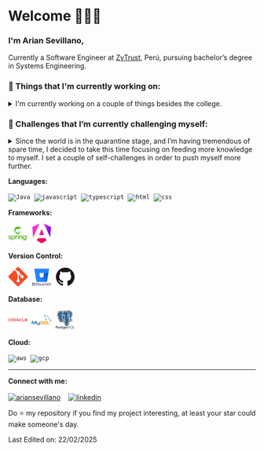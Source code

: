 # Welcome 🙋🏻‍♂️

### I'm Arian Sevillano,

Currently a Software Engineer at  <a href="https://www.zytrust.com/">ZyTrust</a>, Perú, pursuing bachelor’s degree in Systems Engineering.

<h3>💼 Things that I'm currently working on:</h3>
<details>
  <summary>I'm currently working on a couple of things besides the college. </summary>
  <ul>
    <br>
    <li>Taking a Kotlin Online Course, and looking forward to contribute to any Android open source project.</li>
    <li>Taking a DevOps courses, learning about Docker, Kubernetes, Jenkins,</li>
    <li>🔜</li>
  </ul>
</details>

### 🌱 Challenges that I’m currently challenging myself:
<details>
  <summary> Since the world is in the quarantine stage, and I’m having tremendous of spare time, I decided to take this time focusing on feeding more knowledge to myself. I set a couple of self-challenges in order to push myself more further. </summary>
  <ul>
    <br>
    <li>Learn to code 2-3 hours a day with no distraction (One or two day off a week.)</li>
    <li>🔜</li>
  </ul>
</details>



**Languages:**
<p align="left">
  <code><img src="https://github.com/abranhe/programming-languages-logos/blob/master/src/java/java_48x48.png" alt="Java" width="40" height="40" /></code>&nbsp;
  <code><img src="https://github.com/abranhe/programming-languages-logos/blob/master/src/javascript/javascript_48x48.png" alt="javascript" width="40" height="40" /></code>&nbsp;
  <code><img src="https://github.com/abranhe/programming-languages-logos/blob/master/src/typescript/typescript_48x48.png" alt="typescript" width="40" height="40" /></code>&nbsp;
  <code><img src="https://github.com/abranhe/programming-languages-logos/blob/master/src/html/html_48x48.png" alt="html" width="40" height="40" /></code>&nbsp;
  <code><img src="https://github.com/abranhe/programming-languages-logos/blob/master/src/css/css_48x48.png" alt="css" width="40" height="40" /></code>&nbsp;
   <!-- Texto del comentario <code><img src="https://github.com/abranhe/programming-languages-logos/blob/master/src/kotlin/kotlin_48x48.png" alt="kotlin" width="40" height="40" /></code>&nbsp;-->
</p>

**Frameworks:**
<p align="left">
  <code><img src="https://github.com/devicons/devicon/blob/master/icons/spring/spring-original-wordmark.svg" alt="spring" width="40" height="40" /></code>&nbsp;
  <code><img src="https://github.com/devicons/devicon/blob/master/icons/angular/angular-original.svg" alt="angular" width="40" height="40" /></code>&nbsp;


**Version Control:**
<p align="left">
  <code><img src="https://github.com/devicons/devicon/blob/master/icons/git/git-original.svg" alt="git" width="40" height="40" /></code>&nbsp;
  <code><img src="https://github.com/devicons/devicon/blob/master/icons/bitbucket/bitbucket-original-wordmark.svg" alt="bitbucket" width="40" height="40" /></code>&nbsp;
  <code><img src="https://github.com/devicons/devicon/blob/master/icons/github/github-original.svg" alt="github" width="40" height="40" /></code>&nbsp;
</p>

**Database:**
<p align="left">
  <code><img src="https://github.com/devicons/devicon/blob/master/icons/oracle/oracle-original.svg" alt="oracle" width="40" height="40" /></code>&nbsp;
  <code><img src="https://github.com/devicons/devicon/blob/master/icons/mysql/mysql-original-wordmark.svg" alt="mysql" width="40" height="40" /></code>&nbsp;
  <code><img src="https://github.com/devicons/devicon/blob/master/icons/postgresql/postgresql-original-wordmark.svg" alt="postgres" width="40" height="40" /></code>&nbsp;
</p>

**Cloud:**
<p align="left">
  <code><img src="https://cdn.iconscout.com/icon/free/png-256/free-aws-1869025-1583149.png?f=webp" alt="aws" width="40" height="40" /></code>&nbsp;
  <code><img src="https://static-00.iconduck.com/assets.00/google-cloud-icon-512x412-8rnz6wkz.png" alt="gcp" width="40" height="40" /></code>&nbsp;
</p>

---


**Connect with me:**
<p align="left">
  <a href="https://www.instagram.com/ariansevillano?igsh=MTF1ZmRieDBnNWRtYw==" target="blank"><img align="center" src="https://cdn.jsdelivr.net/npm/simple-icons@3.0.1/icons/instagram.svg" alt="ariansevillano" height="40" width="40" /></a> &nbsp;&nbsp;
  <a href="https://www.linkedin.com/in/ariansevillano?utm_source=share&utm_campaign=share_via&utm_content=profile&utm_medium=android_app" target="blank"><img align="center" src="https://www.svgrepo.com/show/922/linkedin.svg" alt="linkedin" height="40" width="40" /></a> &nbsp;&nbsp;
</p>


Do ⭐ my repository if you find my project interesting, at least your star could make someone's day.

Last Edited on: 22/02/2025
